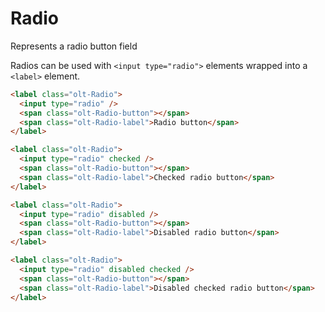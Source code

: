 # Radio

Represents a radio button field

Radios can be used with `<input type="radio">` elements wrapped into a `<label>` element.

```html
<label class="olt-Radio">
  <input type="radio" />
  <span class="olt-Radio-button"></span>
  <span class="olt-Radio-label">Radio button</span>
</label>

<label class="olt-Radio">
  <input type="radio" checked />
  <span class="olt-Radio-button"></span>
  <span class="olt-Radio-label">Checked radio button</span>
</label>

<label class="olt-Radio">
  <input type="radio" disabled />
  <span class="olt-Radio-button"></span>
  <span class="olt-Radio-label">Disabled radio button</span>
</label>

<label class="olt-Radio">
  <input type="radio" disabled checked />
  <span class="olt-Radio-button"></span>
  <span class="olt-Radio-label">Disabled checked radio button</span>
</label>
```